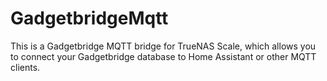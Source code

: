 # GadgetbridgeMqtt
This is a Gadgetbridge MQTT bridge for TrueNAS Scale, which allows you to connect your Gadgetbridge database to Home Assistant or other MQTT clients.
